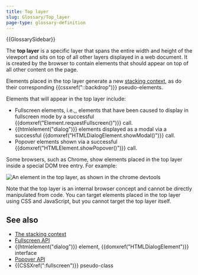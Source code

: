 ```yaml
---
title: Top layer
slug: Glossary/Top_layer
page-type: glossary-definition
---
```


{{GlossarySidebar}}

The **top layer** is a specific layer that spans the entire width and height of the viewport and sits on top of all other layers displayed in a web document. It is created by the browser to contain elements that should appear on top of all other content on the page.

Elements placed in the top layer generate a new [stacking context](/en-US/docs/Web/CSS/CSS_positioned_layout/Stacking_context), as do their corresponding {{cssxref("::backdrop")}} pseudo-elements.

Elements that will appear in the top layer include:

- Fullscreen elements, i.e.,, elements that have been caused to display in fullscreen mode by a successful {{domxref("Element.requestFullscreen()")}} call.
- {{htmlelement("dialog")}} elements displayed as a modal via a successful {{domxref("HTMLDialogElement.showModal()")}} call.
- Popover elements shown via a successful {{domxref("HTMLElement.showPopover()")}} call.

Some browsers, such as Chrome, show elements placed in the top layer inside a special DOM tree entry. For example:

![An element in the top layer, as shown in the chrome devtools](top_layer_devtools.png)

Note that the top layer is an internal browser concept and cannot be directly manipulated from code. You can target elements placed in the top layer using CSS and JavaScript, but you cannot target the top layer itself.

## See also

- [The stacking context](/en-US/docs/Web/CSS/CSS_positioned_layout/Stacking_context)
- [Fullscreen API](/en-US/docs/Web/API/Fullscreen_API)
- {{htmlelement("dialog")}} element, {{domxref("HTMLDialogElement")}} interface
- [Popover API](/en-US/docs/Web/API/Popover_API)
- {{CSSXref(":fullscreen")}} pseudo-class
